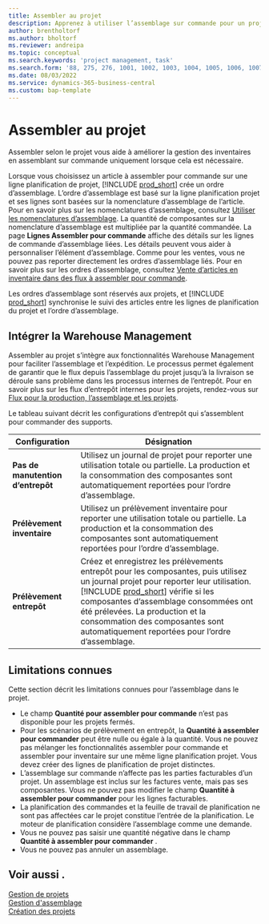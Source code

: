```yaml
---
title: Assembler au projet
description: Apprenez à utiliser l’assemblage sur commande pour un projet.
author: brentholtorf
ms.author: bholtorf
ms.reviewer: andreipa
ms.topic: conceptual
ms.search.keywords: 'project management, task'
ms.search.form: '88, 275, 276, 1001, 1002, 1003, 1004, 1005, 1006, 1007, 1020'
ms.date: 08/03/2022
ms.service: dynamics-365-business-central
ms.custom: bap-template
---
```

# <a name="assemble-to-project"></a>Assembler au projet

Assembler selon le projet vous aide à améliorer la gestion des inventaires en assemblant sur commande uniquement lorsque cela est nécessaire.

Lorsque vous choisissez un article à assembler pour commande sur une ligne planification de projet, [!INCLUDE [prod_short](includes/prod_short.md)] crée un ordre d’assemblage. L’ordre d’assemblage est basé sur la ligne planification projet et ses lignes sont basées sur la nomenclature d’assemblage de l’article. Pour en savoir plus sur les nomenclatures d’assemblage, consultez [Utiliser les nomenclatures d’assemblage](assembly-how-work-assembly-boms.md). La quantité de composantes sur la nomenclature d’assemblage est multipliée par la quantité commandée. La page **Lignes Assembler pour commande** affiche des détails sur les lignes de commande d’assemblage liées. Les détails peuvent vous aider à personnaliser l’élément d’assemblage. Comme pour les ventes, vous ne pouvez pas reporter directement les ordres d’assemblage liés. Pour en savoir plus sur les ordres d’assemblage, consultez [Vente d’articles en inventaire dans des flux à assembler pour commande](assembly-how-to-sell-inventory-items-in-assemble-to-order-flows.md).

Les ordres d’assemblage sont réservés aux projets, et [!INCLUDE [prod_short](includes/prod_short.md)] synchronise le suivi des articles entre les lignes de planification du projet et l’ordre d’assemblage.

## <a name="integrate-with-warehouse-management"></a>Intégrer la Warehouse Management

Assembler au projet s’intègre aux fonctionnalités Warehouse Management pour faciliter l’assemblage et l’expédition. Le processus permet également de garantir que le flux depuis l’assemblage du projet jusqu’à la livraison se déroule sans problème dans les processus internes de l’entrepôt. Pour en savoir plus sur les flux d’entrepôt internes pour les projets, rendez-vous sur [Flux pour la production, l’assemblage et les projets](design-details-internal-warehouse-flows.md#flows-to-and-from-assembly-in-a-basic-warehouse-configuration).

Le tableau suivant décrit les configurations d’entrepôt qui s’assemblent pour commander des supports.

|Configuration  |Désignation  |
|---------|---------|
|**Pas de manutention d’entrepôt**|Utilisez un journal de projet pour reporter une utilisation totale ou partielle. La production et la consommation des composantes sont automatiquement reportées pour l’ordre d’assemblage.         |
|**Prélèvement inventaire**|Utilisez un prélèvement inventaire pour reporter une utilisation totale ou partielle. La production et la consommation des composantes sont automatiquement reportées pour l’ordre d’assemblage.          |
|**Prélèvement entrepôt**|Créez et enregistrez les prélèvements entrepôt pour les composantes, puis utilisez un journal projet pour reporter leur utilisation. [!INCLUDE [prod_short](includes/prod_short.md)] vérifie si les composantes d’assemblage consommées ont été prélevées. La production et la consommation des composantes sont automatiquement reportées pour l’ordre d’assemblage.         |

## <a name="known-limitations"></a>Limitations connues

Cette section décrit les limitations connues pour l’assemblage dans le projet.

* Le champ **Quantité pour assembler pour commande** n’est pas disponible pour les projets fermés.
* Pour les scénarios de prélèvement en entrepôt, la **Quantité à assembler pour commander** peut être nulle ou égale à la quantité. Vous ne pouvez pas mélanger les fonctionnalités assembler pour commande et assembler pour inventaire sur une même ligne planification projet. Vous devez créer des lignes de planification de projet distinctes.
* L’assemblage sur commande n’affecte pas les parties facturables d’un projet. Un assemblage est inclus sur les factures vente, mais pas ses composantes. Vous ne pouvez pas modifier le champ **Quantité à assembler pour commander** pour les lignes facturables.
* La planification des commandes et la feuille de travail de planification ne sont pas affectées car le projet constitue l’entrée de la planification. Le moteur de planification considère l’assemblage comme une demande.
* Vous ne pouvez pas saisir une quantité négative dans le champ **Quantité à assembler pour commander** .
* Vous ne pouvez pas annuler un assemblage.

## <a name="see-also"></a>Voir aussi .

[Gestion de projets](projects-manage-projects.md)  
[Gestion d'assemblage](assembly-assemble-items.md)  
[Création des projets](projects-how-create-jobs.md)
